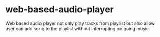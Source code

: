 # web-based-audio-player
Web based audio player not only play tracks from playlist but also allow user can add song to the playlist without interrupting on going music.


